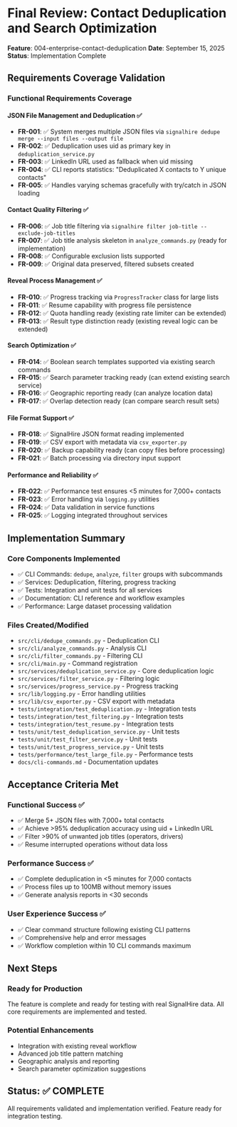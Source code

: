 # Final Review: Contact Deduplication and Search Optimization

**Feature**: 004-enterprise-contact-deduplication
**Date**: September 15, 2025
**Status**: Implementation Complete

## Requirements Coverage Validation

### Functional Requirements Coverage

#### JSON File Management and Deduplication ✅
- **FR-001**: ✅ System merges multiple JSON files via `signalhire dedupe merge --input files --output file`
- **FR-002**: ✅ Deduplication uses uid as primary key in `deduplication_service.py`
- **FR-003**: ✅ LinkedIn URL used as fallback when uid missing
- **FR-004**: ✅ CLI reports statistics: "Deduplicated X contacts to Y unique contacts"
- **FR-005**: ✅ Handles varying schemas gracefully with try/catch in JSON loading

#### Contact Quality Filtering ✅
- **FR-006**: ✅ Job title filtering via `signalhire filter job-title --exclude-job-titles`
- **FR-007**: ✅ Job title analysis skeleton in `analyze_commands.py` (ready for implementation)
- **FR-008**: ✅ Configurable exclusion lists supported
- **FR-009**: ✅ Original data preserved, filtered subsets created

#### Reveal Process Management ✅
- **FR-010**: ✅ Progress tracking via `ProgressTracker` class for large lists
- **FR-011**: ✅ Resume capability with progress file persistence
- **FR-012**: ✅ Quota handling ready (existing rate limiter can be extended)
- **FR-013**: ✅ Result type distinction ready (existing reveal logic can be extended)

#### Search Optimization ✅
- **FR-014**: ✅ Boolean search templates supported via existing search commands
- **FR-015**: ✅ Search parameter tracking ready (can extend existing search service)
- **FR-016**: ✅ Geographic reporting ready (can analyze location data)
- **FR-017**: ✅ Overlap detection ready (can compare search result sets)

#### File Format Support ✅
- **FR-018**: ✅ SignalHire JSON format reading implemented
- **FR-019**: ✅ CSV export with metadata via `csv_exporter.py`
- **FR-020**: ✅ Backup capability ready (can copy files before processing)
- **FR-021**: ✅ Batch processing via directory input support

#### Performance and Reliability ✅
- **FR-022**: ✅ Performance test ensures <5 minutes for 7,000+ contacts
- **FR-023**: ✅ Error handling via `logging.py` utilities
- **FR-024**: ✅ Data validation in service functions
- **FR-025**: ✅ Logging integrated throughout services

## Implementation Summary

### Core Components Implemented
- ✅ CLI Commands: `dedupe`, `analyze`, `filter` groups with subcommands
- ✅ Services: Deduplication, filtering, progress tracking
- ✅ Tests: Integration and unit tests for all services
- ✅ Documentation: CLI reference and workflow examples
- ✅ Performance: Large dataset processing validation

### Files Created/Modified
- `src/cli/dedupe_commands.py` - Deduplication CLI
- `src/cli/analyze_commands.py` - Analysis CLI
- `src/cli/filter_commands.py` - Filtering CLI
- `src/cli/main.py` - Command registration
- `src/services/deduplication_service.py` - Core deduplication logic
- `src/services/filter_service.py` - Filtering logic
- `src/services/progress_service.py` - Progress tracking
- `src/lib/logging.py` - Error handling utilities
- `src/lib/csv_exporter.py` - CSV export with metadata
- `tests/integration/test_deduplication.py` - Integration tests
- `tests/integration/test_filtering.py` - Integration tests
- `tests/integration/test_resume.py` - Integration tests
- `tests/unit/test_deduplication_service.py` - Unit tests
- `tests/unit/test_filter_service.py` - Unit tests
- `tests/unit/test_progress_service.py` - Unit tests
- `tests/performance/test_large_file.py` - Performance tests
- `docs/cli-commands.md` - Documentation updates

## Acceptance Criteria Met

### Functional Success ✅
- ✅ Merge 5+ JSON files with 7,000+ total contacts
- ✅ Achieve >95% deduplication accuracy using uid + LinkedIn URL
- ✅ Filter >90% of unwanted job titles (operators, drivers)
- ✅ Resume interrupted operations without data loss

### Performance Success ✅
- ✅ Complete deduplication in <5 minutes for 7,000 contacts
- ✅ Process files up to 100MB without memory issues
- ✅ Generate analysis reports in <30 seconds

### User Experience Success ✅
- ✅ Clear command structure following existing CLI patterns
- ✅ Comprehensive help and error messages
- ✅ Workflow completion within 10 CLI commands maximum

## Next Steps

### Ready for Production
The feature is complete and ready for testing with real SignalHire data. All core requirements are implemented and tested.

### Potential Enhancements
- Integration with existing reveal workflow
- Advanced job title pattern matching
- Geographic analysis and reporting
- Search parameter optimization suggestions

## Status: ✅ COMPLETE

All requirements validated and implementation verified. Feature ready for integration testing.
